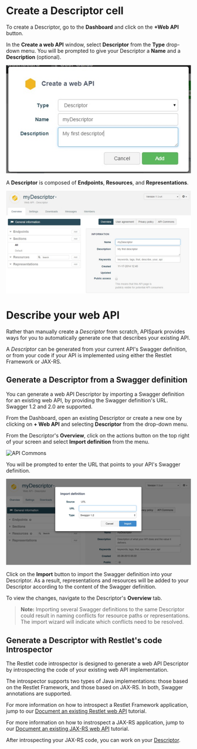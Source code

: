 
# Create a Descriptor cell

To create a Descriptor, go to the **Dashboard** and click on the **+Web API** button.

In the **Create a web API** window, select **Descriptor** from the **Type** drop-down menu. You will be prompted to give your Descriptor a **Name** and a **Description** (optional).

![Create a descriptor](images/create-descriptor.jpg "Create a descriptor")

A **Descriptor** is composed of **Endpoints**, **Resources**, and **Representations**.

![Descriptor](images/descriptor-composition.jpg "Descriptor")

# Describe your web API

Rather than manually create a *Descriptor* from scratch, APISpark provides ways for you to automatically generate one that describes your existing API.

A *Descriptor* can be generated from your current API's Swagger definition, or from your code if your API is implemented using either the Restlet Framework or JAX-RS.

## Generate a Descriptor from a Swagger definition

You can generate a web API Descriptor by importing a Swagger definition for an existing web API, by providing the Swagger definition's URL. Swagger 1.2 and 2.0 are supported.

From the Dashboard, open an existing Descriptor or create a new one by clicking on **+ Web API** and selecting **Descriptor** from the drop-down menu.

From the Descriptor's **Overview**, click on the actions button on the top right of your screen and select **Import definition** from the menu.

![API Commons](images/import-swagger-definition.jpg "API Commons")

You will be prompted to enter the URL that points to your API's Swagger definition.

![API Commons](images/swagger-import.jpg "API Commons")

Click on the **Import** button to import the Swagger definition into your Descriptor. As a result, representations and resources will be added to your Descriptor according to the content of the Swagger definition.

To view the changes, navigate to the Descriptor's **Overview** tab.

> **Note:** Importing several Swagger definitions to the same Descriptor could result in naming conflicts for resource paths or representations. The import wizard will indicate which conflicts need to be resolved.


## Generate a Descriptor with Restlet's code Introspector

The Restlet code introspector is designed to generate a web API Descriptor by introspecting the code of your existing web API implementation.

The introspector supports two types of Java implementations: those based on the Restlet Framework, and those based on JAX-RS. In both, Swagger annotations are supported.

For more information on how to introspect a Restlet Framework application, jump to our [Document an existing Restlet web API](/technical-resources/apispark/tutorials/document-restlet-api "Document an existing Restlet web API") tutorial.

For more information on how to instrospect a JAX-RS application, jump to our [Document an existing JAX-RS web API](/technical-resources/apispark/tutorials/document-jax-rs-api "Document an existing JAX-RS web API") tutorial.

After introspecting your JAX-RS code, you can work on your [Descriptor](/technical-resources/apispark/guide/document/download-documentation "Descriptor").
